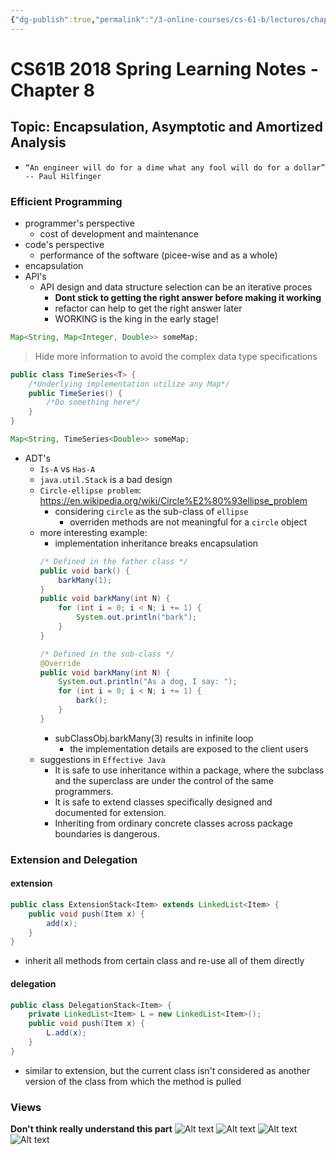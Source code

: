 ```yaml
---
{"dg-publish":true,"permalink":"/3-online-courses/cs-61-b/lectures/chapter-8/notes/chapter-8/","noteIcon":"","created":"2024-01-31T22:49:21.435+01:00","updated":"2024-01-31T22:51:13.055+01:00"}
---
```



# CS61B 2018 Spring Learning Notes - Chapter 8
## Topic: Encapsulation, Asymptotic and Amortized Analysis

- `“An engineer will do for a dime what any fool will do for a dollar” -- Paul Hilfinger`

### Efficient Programming
- programmer's perspective
    - cost of development and maintenance
- code's perspective
    - performance of the software (picee-wise and as a whole)
- encapsulation
- API's
    - API design and data structure selection can be an iterative proces
        - **Dont stick to getting the right answer before making it working**
        - refactor can help to get the right answer later
        - WORKING is the king in the early stage!
```java
Map<String, Map<Integer, Double>> someMap;
```
> Hide more information to avoid the complex data type specifications

```java
public class TimeSeries<T> {
    /*Underlying implementation utilize any Map*/
    public TimeSeries() {
        /*Do something here*/
    }
}

Map<String, TimeSeries<Double>> someMap;
```
- ADT's
    - `Is-A` vs `Has-A`
    - `java.util.Stack` is a bad design
    - `Circle-ellipse problem`: https://en.wikipedia.org/wiki/Circle%E2%80%93ellipse_problem
        - considering `circle` as the sub-class of `ellipse`
            - overriden methods are not meaningful for a `circle` object
    - more interesting example:
        - implementation inheritance breaks encapsulation
        ```java
        /* Defined in the father class */
        public void bark() {
            barkMany(1);
        }
        public void barkMany(int N) {
            for (int i = 0; i < N; i += 1) {
                System.out.println("bark");  
            }
        }

        /* Defined in the sub-class */
        @Override
        public void barkMany(int N) {
            System.out.println("As a dog, I say: ");
            for (int i = 0; i < N; i += 1) {
                bark();
            }
        }
        ```
        - subClassObj.barkMany(3) results in infinite loop
            - the implementation details are exposed to the client users
    - suggestions in `Effective Java`
        - It is safe to use inheritance within a package, where the subclass and the superclass are under the control   of the same programmers.
        - It is safe to extend classes specifically designed and documented for extension.
        - Inheriting from ordinary concrete classes across package boundaries is dangerous.


### Extension and Delegation
#### extension
```java
public class ExtensionStack<Item> extends LinkedList<Item> {
    public void push(Item x) {
        add(x);
    }
}
```
- inherit all methods from certain class and re-use all of them directly


#### delegation
```java
public class DelegationStack<Item> {
    private LinkedList<Item> L = new LinkedList<Item>();
    public void push(Item x) {
        L.add(x);
    }
}
```
- similar to extension, but the current class isn't considered as another version of the class from which the method is pulled 

### Views
**Don't think really understand this part**
![Alt text](image.png)
![Alt text](image-1.png)
![Alt text](image-2.png)
![Alt text](image-3.png)